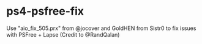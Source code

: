 # ps4-psfree-fix
Use "aio_fix_505.prx" from @jocover and GoldHEN from Sistr0 to fix issues with PSFree + Lapse (Credit to @RandQalan)
